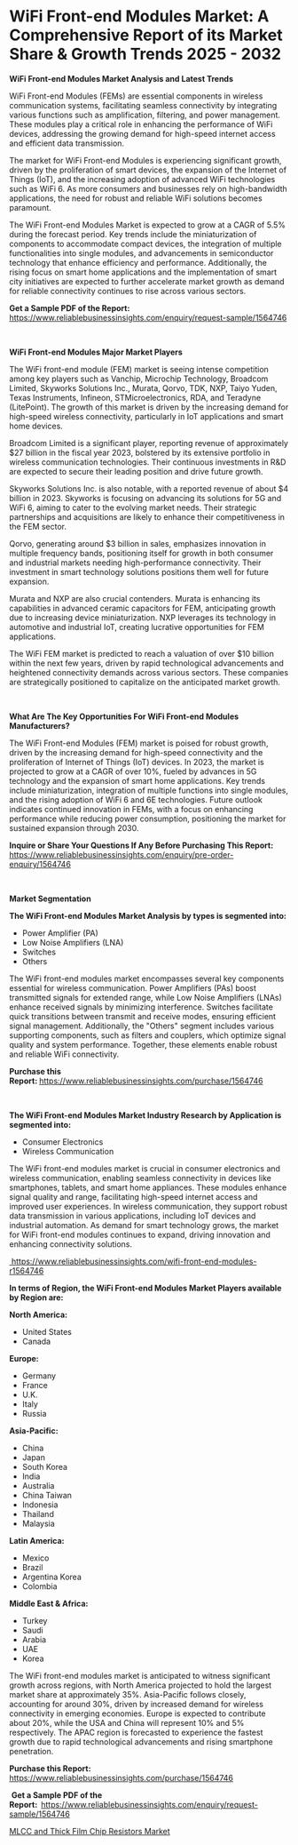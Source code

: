 <p><h1>WiFi Front-end Modules Market: A Comprehensive Report of its Market Share & Growth Trends 2025 - 2032</h1></p><p><strong>WiFi Front-end Modules Market Analysis and Latest Trends</strong></p>
<p><p>WiFi Front-end Modules (FEMs) are essential components in wireless communication systems, facilitating seamless connectivity by integrating various functions such as amplification, filtering, and power management. These modules play a critical role in enhancing the performance of WiFi devices, addressing the growing demand for high-speed internet access and efficient data transmission.</p><p>The market for WiFi Front-end Modules is experiencing significant growth, driven by the proliferation of smart devices, the expansion of the Internet of Things (IoT), and the increasing adoption of advanced WiFi technologies such as WiFi 6. As more consumers and businesses rely on high-bandwidth applications, the need for robust and reliable WiFi solutions becomes paramount.</p><p>The WiFi Front-end Modules Market is expected to grow at a CAGR of 5.5% during the forecast period. Key trends include the miniaturization of components to accommodate compact devices, the integration of multiple functionalities into single modules, and advancements in semiconductor technology that enhance efficiency and performance. Additionally, the rising focus on smart home applications and the implementation of smart city initiatives are expected to further accelerate market growth as demand for reliable connectivity continues to rise across various sectors.</p></p>
<p><strong>Get a Sample PDF of the Report:&nbsp;</strong> <a href="https://www.reliablebusinessinsights.com/enquiry/request-sample/1564746?utm_campaign=2384&utm_medium=2&utm_source=Github&utm_content=ia&utm_term=12022025&utm_id=wifi-front-end-modules">https://www.reliablebusinessinsights.com/enquiry/request-sample/1564746</a></p>
<p>&nbsp;</p>
<p><strong>WiFi Front-end Modules Major Market Players</strong></p>
<p><p>The WiFi front-end module (FEM) market is seeing intense competition among key players such as Vanchip, Microchip Technology, Broadcom Limited, Skyworks Solutions Inc., Murata, Qorvo, TDK, NXP, Taiyo Yuden, Texas Instruments, Infineon, STMicroelectronics, RDA, and Teradyne (LitePoint). The growth of this market is driven by the increasing demand for high-speed wireless connectivity, particularly in IoT applications and smart home devices.</p><p>Broadcom Limited is a significant player, reporting revenue of approximately $27 billion in the fiscal year 2023, bolstered by its extensive portfolio in wireless communication technologies. Their continuous investments in R&D are expected to secure their leading position and drive future growth.</p><p>Skyworks Solutions Inc. is also notable, with a reported revenue of about $4 billion in 2023. Skyworks is focusing on advancing its solutions for 5G and WiFi 6, aiming to cater to the evolving market needs. Their strategic partnerships and acquisitions are likely to enhance their competitiveness in the FEM sector.</p><p>Qorvo, generating around $3 billion in sales, emphasizes innovation in multiple frequency bands, positioning itself for growth in both consumer and industrial markets needing high-performance connectivity. Their investment in smart technology solutions positions them well for future expansion.</p><p>Murata and NXP are also crucial contenders. Murata is enhancing its capabilities in advanced ceramic capacitors for FEM, anticipating growth due to increasing device miniaturization. NXP leverages its technology in automotive and industrial IoT, creating lucrative opportunities for FEM applications.</p><p>The WiFi FEM market is predicted to reach a valuation of over $10 billion within the next few years, driven by rapid technological advancements and heightened connectivity demands across various sectors. These companies are strategically positioned to capitalize on the anticipated market growth.</p></p>
<p>&nbsp;</p>
<p><strong>What Are The Key Opportunities For WiFi Front-end Modules Manufacturers?</strong></p>
<p><p>The WiFi Front-end Modules (FEM) market is poised for robust growth, driven by the increasing demand for high-speed connectivity and the proliferation of Internet of Things (IoT) devices. In 2023, the market is projected to grow at a CAGR of over 10%, fueled by advances in 5G technology and the expansion of smart home applications. Key trends include miniaturization, integration of multiple functions into single modules, and the rising adoption of WiFi 6 and 6E technologies. Future outlook indicates continued innovation in FEMs, with a focus on enhancing performance while reducing power consumption, positioning the market for sustained expansion through 2030.</p></p>
<p><strong>Inquire or Share Your Questions If Any Before Purchasing This Report:</strong> <a href="https://www.reliablebusinessinsights.com/enquiry/pre-order-enquiry/1564746?utm_campaign=2384&utm_medium=2&utm_source=Github&utm_content=ia&utm_term=12022025&utm_id=wifi-front-end-modules">https://www.reliablebusinessinsights.com/enquiry/pre-order-enquiry/1564746</a></p>
<p>&nbsp;</p>
<p><strong>Market Segmentation</strong></p>
<p><strong>The WiFi Front-end Modules Market Analysis by types is segmented into:</strong></p>
<p><ul><li>Power Amplifier (PA)</li><li>Low Noise Amplifiers (LNA)</li><li>Switches</li><li>Others</li></ul></p>
<p><p>The WiFi front-end modules market encompasses several key components essential for wireless communication. Power Amplifiers (PAs) boost transmitted signals for extended range, while Low Noise Amplifiers (LNAs) enhance received signals by minimizing interference. Switches facilitate quick transitions between transmit and receive modes, ensuring efficient signal management. Additionally, the "Others" segment includes various supporting components, such as filters and couplers, which optimize signal quality and system performance. Together, these elements enable robust and reliable WiFi connectivity.</p></p>
<p><strong>Purchase this Report:&nbsp;</strong><a href="https://www.reliablebusinessinsights.com/purchase/1564746?utm_campaign=2384&utm_medium=2&utm_source=Github&utm_content=ia&utm_term=12022025&utm_id=wifi-front-end-modules">https://www.reliablebusinessinsights.com/purchase/1564746</a></p>
<p>&nbsp;</p>
<p><strong>The WiFi Front-end Modules Market Industry Research by Application is segmented into:</strong></p>
<p><ul><li>Consumer Electronics</li><li>Wireless Communication</li></ul></p>
<p><p>The WiFi front-end modules market is crucial in consumer electronics and wireless communication, enabling seamless connectivity in devices like smartphones, tablets, and smart home appliances. These modules enhance signal quality and range, facilitating high-speed internet access and improved user experiences. In wireless communication, they support robust data transmission in various applications, including IoT devices and industrial automation. As demand for smart technology grows, the market for WiFi front-end modules continues to expand, driving innovation and enhancing connectivity solutions.</p></p>
<p><a href="https://www.reliablebusinessinsights.com/wifi-front-end-modules-r1564746?utm_campaign=2384&utm_medium=2&utm_source=Github&utm_content=ia&utm_term=12022025&utm_id=wifi-front-end-modules">&nbsp;https://www.reliablebusinessinsights.com/wifi-front-end-modules-r1564746</a></p>
<p><strong>In terms of Region, the WiFi Front-end Modules Market Players available by Region are:</strong></p>
<p>
    <p> <strong> North America: </strong>
        <ul>
            <li>United States</li>
            <li>Canada</li>
        </ul>
        </p> 
    <p> <strong> Europe: </strong>
        <ul>
            <li>Germany</li>
            <li>France</li>
            <li>U.K.</li>
            <li>Italy</li>
            <li>Russia</li>
        </ul>
        </p> 
    <p> <strong> Asia-Pacific: </strong>
        <ul>
            <li>China</li>
            <li>Japan</li>
            <li>South Korea</li>
            <li>India</li>
            <li>Australia</li>
            <li>China Taiwan</li>
            <li>Indonesia</li>
            <li>Thailand</li>
            <li>Malaysia</li>
        </ul>
        </p> 
    <p> <strong> Latin America: </strong>
        <ul>
            <li>Mexico</li>
            <li>Brazil</li>
            <li>Argentina Korea</li>
            <li>Colombia</li>
        </ul>
        </p> 
    <p> <strong> Middle East & Africa: </strong>
        <ul>
            <li>Turkey</li>
            <li>Saudi</li>
            <li>Arabia</li>
            <li>UAE</li>
            <li>Korea</li>
        </ul>
    </p>
    </p>
<p><p>The WiFi front-end modules market is anticipated to witness significant growth across regions, with North America projected to hold the largest market share at approximately 35%. Asia-Pacific follows closely, accounting for around 30%, driven by increased demand for wireless connectivity in emerging economies. Europe is expected to contribute about 20%, while the USA and China will represent 10% and 5% respectively. The APAC region is forecasted to experience the fastest growth due to rapid technological advancements and rising smartphone penetration.</p></p>
<p><strong>Purchase this Report: </strong><a href="https://www.reliablebusinessinsights.com/purchase/1564746?utm_campaign=2384&utm_medium=2&utm_source=Github&utm_content=ia&utm_term=12022025&utm_id=wifi-front-end-modules">https://www.reliablebusinessinsights.com/purchase/1564746</a></p>
<p>&nbsp;<strong>Get a Sample PDF of the Report:&nbsp;&nbsp;</strong><a href="https://www.reliablebusinessinsights.com/enquiry/request-sample/1564746?utm_campaign=2384&utm_medium=2&utm_source=Github&utm_content=ia&utm_term=12022025&utm_id=wifi-front-end-modules">https://www.reliablebusinessinsights.com/enquiry/request-sample/1564746</a></p>
<p><strong></strong></p>
<p><p><a href="https://github.com/donnettaletizia/Market-Research-Report-List-1/blob/main/mlcc-and-thick-film-chip-resistors-market.md?utm_campaign=2384&utm_medium=2&utm_source=Github&utm_content=ia&utm_term=12022025&utm_id=wifi-front-end-modules">MLCC and Thick Film Chip Resistors Market</a></p></p>